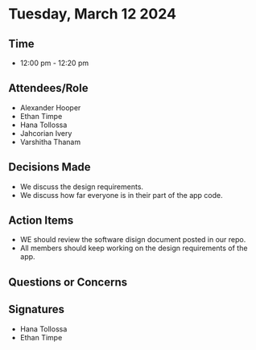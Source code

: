 # Tuesday, March 12 2024
## Time
- 12:00 pm - 12:20 pm
## Attendees/Role
- Alexander Hooper
- Ethan Timpe
- Hana Tollossa
- Jahcorian Ivery
- Varshitha Thanam
## Decisions Made
- We discuss the design requirements.
- We discuss how far everyone is in their part of the app code.
## Action Items
- WE should review the software disign document posted in our repo.
- All members should keep working on the design requirements of the app.
## Questions or Concerns

## Signatures  
- Hana Tollossa
- Ethan Timpe
